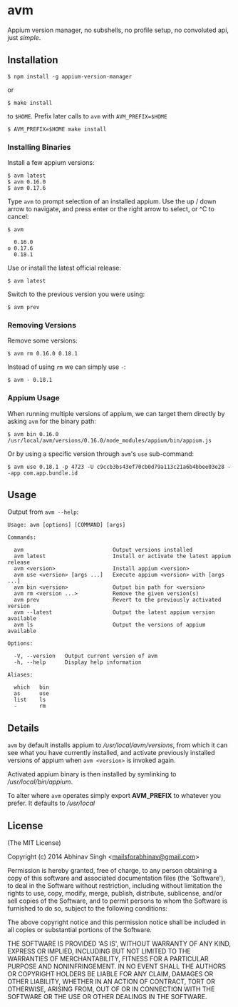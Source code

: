# avm

Appium version manager, no subshells, no profile setup, no convoluted api, just _simple_.

## Installation

    $ npm install -g appium-version-manager

or

    $ make install

to `$HOME`. Prefix later calls to `avm` with `AVM_PREFIX=$HOME`

    $ AVM_PREFIX=$HOME make install

### Installing Binaries

Install a few appium versions:

    $ avm latest
    $ avm 0.16.0
    $ avm 0.17.6

Type `avm` to prompt selection of an installed appium. Use the up /
down arrow to navigate, and press enter or the right arrow to
select, or ^C to cancel:

    $ avm

      0.16.0
    ο 0.17.6
      0.18.1

Use or install the latest official release:

    $ avm latest

Switch to the previous version you were using:

    $ avm prev

### Removing Versions

Remove some versions:

    $ avm rm 0.16.0 0.18.1

Instead of using `rm` we can simply use `-`:

    $ avm - 0.18.1

### Appium Usage

When running multiple versions of appium, we can target
them directly by asking `avm` for the binary path:

    $ avm bin 0.16.0
    /usr/local/avm/versions/0.16.0/node_modules/appium/bin/appium.js

Or by using a specific version through `avm`'s `use` sub-command:

    $ avm use 0.18.1 -p 4723 -U c9ccb3bs43ef70cb0d79a113c21a6b4bbee03e28 --app com.app.bundle.id

## Usage

Output from `avm --help`:

    Usage: avm [options] [COMMAND] [args]

    Commands:

      avm                            Output versions installed
      avm latest                     Install or activate the latest appium release
      avm <version>                  Install appium <version>
      avm use <version> [args ...]   Execute appium <version> with [args ...]
      avm bin <version>              Output bin path for <version>
      avm rm <version ...>           Remove the given version(s)
      avm prev                       Revert to the previously activated version
      avm --latest                   Output the latest appium version available
      avm ls                         Output the versions of appium available

    Options:

      -V, --version   Output current version of avm
      -h, --help      Display help information

    Aliases:

      which   bin
      as      use
      list    ls
      -       rm

## Details

 `avm` by default installs appium to _/usr/local/avm/versions_, from
 which it can see what you have currently installed, and activate previously 
 installed versions of appium when `avm <version>` is invoked again.

 Activated appium binary is then installed by symlinking to _/usr/local/bin/appium_.

 To alter where `avm` operates simply export __AVM_PREFIX__ to whatever you prefer.
 It defaults to _/usr/local_

## License

(The MIT License)

Copyright (c) 2014 Abhinav Singh &lt;mailsforabhinav@gmail.com&gt;

Permission is hereby granted, free of charge, to any person obtaining
a copy of this software and associated documentation files (the
'Software'), to deal in the Software without restriction, including
without limitation the rights to use, copy, modify, merge, publish,
distribute, sublicense, and/or sell copies of the Software, and to
permit persons to whom the Software is furnished to do so, subject to
the following conditions:

The above copyright notice and this permission notice shall be
included in all copies or substantial portions of the Software.

THE SOFTWARE IS PROVIDED 'AS IS', WITHOUT WARRANTY OF ANY KIND,
EXPRESS OR IMPLIED, INCLUDING BUT NOT LIMITED TO THE WARRANTIES OF
MERCHANTABILITY, FITNESS FOR A PARTICULAR PURPOSE AND NONINFRINGEMENT.
IN NO EVENT SHALL THE AUTHORS OR COPYRIGHT HOLDERS BE LIABLE FOR ANY
CLAIM, DAMAGES OR OTHER LIABILITY, WHETHER IN AN ACTION OF CONTRACT,
TORT OR OTHERWISE, ARISING FROM, OUT OF OR IN CONNECTION WITH THE
SOFTWARE OR THE USE OR OTHER DEALINGS IN THE SOFTWARE.
